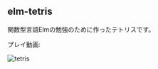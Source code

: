 ## elm-tetris
関数型言語Elmの勉強のために作ったテトリスです。

プレイ動画:

![tetris](https://user-images.githubusercontent.com/10581680/117950179-e32a8380-b34d-11eb-823d-3204bb8544c4.gif)
